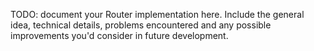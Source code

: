 TODO: document your Router implementation here. Include the general idea, technical details, problems encountered and any possible improvements you'd consider in future development.
